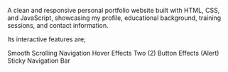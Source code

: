 A clean and responsive personal portfolio website built with HTML, CSS, and JavaScript, showcasing my profile, educational background, training sessions, and contact information.

Its interactive features are;

Smooth Scrolling Navigation
Hover Effects
Two (2) Button Effects (Alert)
Sticky Navigation Bar
